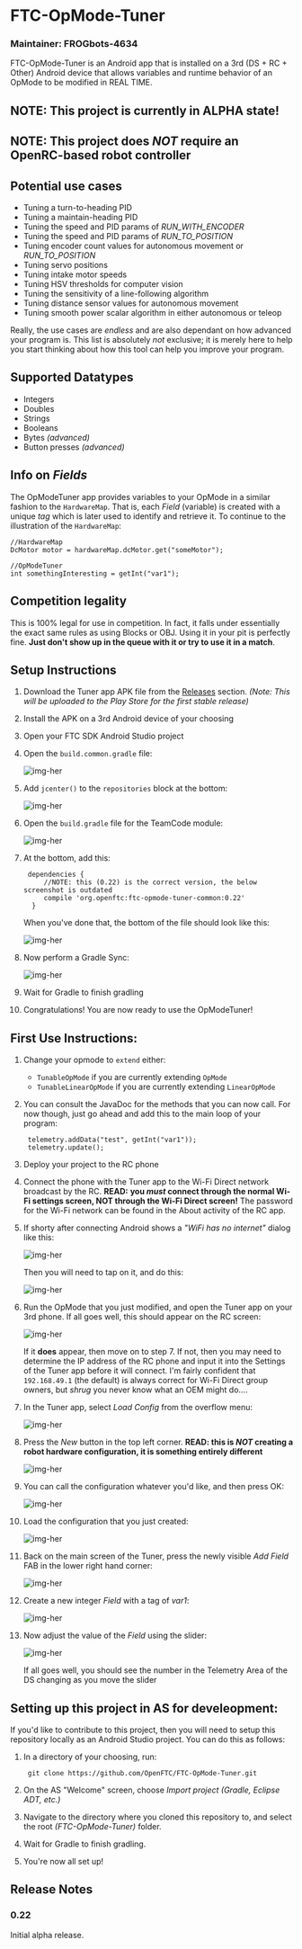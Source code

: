 # FTC-OpMode-Tuner

### Maintainer: FROGbots-4634

FTC-OpMode-Tuner is an Android app that is installed on a 3rd (DS + RC + Other) Android device that allows variables and runtime behavior of an OpMode to be modified in REAL TIME.

## NOTE: This project is currently in ALPHA state!
## NOTE: This project does *NOT* require an OpenRC-based robot controller

## Potential use cases

 - Tuning a turn-to-heading PID
 - Tuning a maintain-heading PID
 - Tuning the speed and PID params of *RUN_WITH_ENCODER*
 - Tuning the speed and PID params of *RUN_TO_POSITION*
 - Tuning encoder count values for autonomous movement or *RUN_TO_POSITION*
 - Tuning servo positions
 - Tuning intake motor speeds
 - Tuning HSV thresholds for computer vision
 - Tuning the sensitivity of a line-following algorithm
 - Tuning distance sensor values for autonomous movement
 - Tuning smooth power scalar algorithm in either autonomous or teleop
 
 Really, the use cases are *endless* and are also dependant on how advanced your program is. This list is absolutely *not* exclusive; it is merely here to help you start thinking about how this tool can help you improve your program.
 
## Supported Datatypes
 
 - Integers
 - Doubles
 - Strings
 - Booleans
 - Bytes *(advanced)*
 - Button presses *(advanced)*

## Info on *Fields*

The OpModeTuner app provides variables to your OpMode in a similar fashion to the `HardwareMap`. That is, each *Field* (variable) is created with a unique *tag* which is later used to identify and retrieve it. To continue to the illustration of the `HardwareMap`:

    //HardwareMap
    DcMotor motor = hardwareMap.dcMotor.get("someMotor");

    //OpModeTuner
    int somethingInteresting = getInt("var1");

## Competition legality

This is 100% legal for use in competition. In fact, it falls under essentially the exact same rules as using Blocks or OBJ. Using it in your pit is perfectly fine. **Just don't show up in the queue with it or try to use it in a match**.


## Setup Instructions

1. Download the Tuner app APK file from the [Releases](https://github.com/OpenFTC/FTC-OpMode-Tuner/releases) section. *(Note: This will be uploaded to the Play Store for the first stable release)*
2. Install the APK on a 3rd Android device of your choosing
3. Open your FTC SDK Android Studio project
4. Open the `build.common.gradle` file:

    ![img-her](doc/images/build-common-gradle.png)

5. Add `jcenter()` to the `repositories` block at the bottom:

    ![img-her](doc/images/jcenter.png)

6. Open the `build.gradle` file for the TeamCode module:

    ![img-her](doc/images/teamcode-gradle.png)

7. At the bottom, add this:

        dependencies {
            //NOTE: this (0.22) is the correct version, the below screenshot is outdated
            compile 'org.openftc:ftc-opmode-tuner-common:0.22'
         }

    When you've done that, the bottom of the file should look like this:

    ![img-her](doc/images/gradledepend.png)

8. Now perform a Gradle Sync:

    ![img-her](doc/images/gradle-sync.png)

9. Wait for Gradle to finish gradling

10. Congratulations! You are now ready to use the OpModeTuner!

## First Use Instructions:

1. Change your opmode to `extend` either:

    - `TunableOpMode` if you are currently extending `OpMode`
    - `TunableLinearOpMode` if you are currently extending `LinearOpMode`

2. You can consult the JavaDoc for the methods that you can now call. For now though, just go ahead and add this to the main loop of your program:

        telemetry.addData("test", getInt("var1"));
        telemetry.update();

3. Deploy your project to the RC phone

4. Connect the phone with the Tuner app to the Wi-Fi Direct network broadcast by the RC. **READ:** **you *must* connect through the normal Wi-Fi settings screen, NOT through the Wi-Fi Direct screen!** The password for the Wi-Fi network can be found in the About activity of the RC app.

5. If shorty after connecting Android shows a *"WiFi has no internet"* dialog like this:

    ![img-her](doc/images/no-internet-dialog.png)

    Then you will need to tap on it, and do this:

    ![img-her](doc/images/stay-connected.png)

6. Run the OpMode that you just modified, and open the Tuner app on your 3rd phone. If all goes well, this should appear on the RC screen:

    ![img-her](doc/images/tuner-connected-rc.png)

    If it **does** appear, then move on to step 7. If not, then you may need to determine the IP address of the RC phone and input it into the Settings of the Tuner app before it will connect. I'm fairly confident that `192.168.49.1` (the default) is always correct for Wi-Fi Direct group owners, but *shrug* you never know what an OEM might do....

7. In the Tuner app, select *Load Config* from the overflow menu:

    ![img-her](doc/images/menu-load-config.png)

8. Press the *New* button in the top left corner. **READ: this is *NOT* creating a robot hardware configuration, it is something entirely different**

    ![img-her](doc/images/add-new-config-1.png)

9. You can call the configuration whatever you'd like, and then press OK:

    ![img-her](doc/images/add-new-config-2.png)

10. Load the configuration that you just created:

    ![img-her](doc/images/load-config.png)

11. Back on the main screen of the Tuner, press the newly visible *Add Field* FAB in the lower right hand corner:

    ![img-her](doc/images/add-fab.png)

12. Create a new integer *Field* with a tag of *var1*:

    ![img-her](doc/images/add-var1-int.png)

13. Now adjust the value of the *Field* using the slider:

    ![img-her](doc/images/adjust-var1.png)

    If all goes well, you should see the number in the Telemetry Area of the DS changing as you move the slider
    
## Setting up this project in AS for develeopment:

If you'd like to contribute to this project, then you will need to setup this repository locally as an Android Studio project. You can do this as follows:

 1. In a directory of your choosing, run:
 
         git clone https://github.com/OpenFTC/FTC-OpMode-Tuner.git
         
 2. On the AS "Welcome" screen, choose *Import project (Gradle, Eclipse ADT, etc.)*
 
 3. Navigate to the directory where you cloned this repository to, and select the root *(FTC-OpMode-Tuner)* folder.
 
 4. Wait for Gradle to finish gradling.
 
 5. You're now all set up!

## Release Notes

### 0.22

Initial alpha release.
